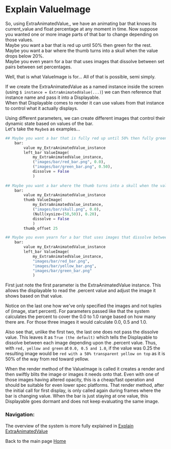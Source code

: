 # Explain ValueImage

So, using ExtraAnimatedValue,, we have an animating bar that knows its current_value and float percentage at any moment in time. Now suppose you wanted one or more image parts of that bar to change depending on those values.  
Maybe you want a bar that is red up until 50% then green for the rest.  
Maybe you want a bar where the thumb turns into a skull when the value drops below 20%.  
Maybe you even yearn for a bar that uses images that dissolve between set pairs between set percentages.

Well, that is what ValueImage is for... All of that is possible, semi simply.

If we create the ExtraAnimatedValue as a named instance inside the screen (using `$ instance = ExtraAnimatedValue(...)`) we can then reference that instance name and pass it into a Displayable.  
When that Displayable comes to render it can use values from that instance to control what it actually displays.

Using different parameters, we can create different images that control their dynamic state based on values of the bar.  
Let's take the `Maybe`s as examples...
```py
## Maybe you want a bar that is fully red up until 50% then fully green for the rest.
    bar:
        value my_ExtraAnimatedValue_instance
        left_bar ValueImage(
            my_ExtraAnimatedValue_instance,
            ("images/bar/red_bar.png", 0.0),
            ("images/bar/green_bar.png", 0.50),
            dissolve = False
            )
        
## Maybe you want a bar where the thumb turns into a skull when the value drops below 20%. 
    bar:
        value my_ExtraAnimatedValue_instance
        thumb ValueImage(
            my_ExtraAnimatedValue_instance,
            ("images/bar/skull.png", 0.0),
            (Null(xysize=(50,50)), 0.20),
            dissolve = False
            )
        thumb_offset 25

## Maybe you even yearn for a bar that uses images that dissolve between set pairs between set percentages.
    bar:
        value my_ExtraAnimatedValue_instance
        left_bar ValueImage(
            my_ExtraAnimatedValue_instance,
            "images/bar/red_bar.png",
            "images/bar/yellow_bar.png",
            "images/bar/green_bar.png"
            )
```
First just note the first parameter is the ExtraAnimatedValue instance. This allows the displayable to read the .percent value and adjust the image it shows based on that value.

Notice on the last one how we've only specified the images and not tuples of (image, start percent). For parameters passed like that the system calculates the percent to cover the 0.0 to 1.0 range based on how many there are. For those three images it would calculate 0.0, 0.5 and 1.0.

Also see that, unlike the first two, the last one does not pass the dissolve value. This leaves it as `True (the default)` which tells the Displayable to dissolve between each image depending upon the .percent value. Thus, with `red, yellow and green` at `0.0, 0.5 and 1.0`, if the value was 0.25 the resulting image would be `red with a 50% transparent yellow on top` as it is 50% of the way from red toward yellow.

When the render method of the ValueImage is called it creates a render and then swiftly blits the image or images it needs onto that. Even with one of those images having altered opacity, this is a cheap/fast operation and should be suitable for even lower spec platforms. That render method, after the initial call for first display, is only called again during frames where the bar is changing value. When the bar is just staying at one value, this Displayable goes dormant and does not keep evaluating the same image.



### Navigation:

The overview of the system is more fully explained in [Explain ExtraAnimatedValue](explain_extra_animated_value.md)

Back to the main page [Home](README.md)
